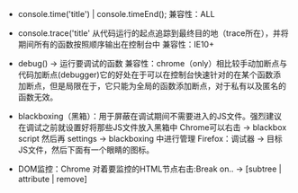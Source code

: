 * console.time('title') | console.timeEnd(); 兼容性：ALL
* console.trace('title' 从代码运行的起点追踪到最终目的地（trace所在），并将期间所有的函数按照顺序输出在控制台中 兼容性：IE10+
* debug() -> 运行要调试的函数 兼容性：chrome（only）相比较手动加断点与代码加断点(debugger)它的好处在于可以在控制台快速针对的在某个函数添加断点，但是局限在于，它只能为全局的函数添加断点，对于私有以及匿名的函数无效。

* blackboxing（黑箱）：用于屏蔽在调试期间不需要进入的JS文件。强烈建议在调试之前就设置好将那些JS文件放入黑箱中
  Chrome可以右击 -> blackbox script 然后再 settings -> blackboxing 中进行管理
  Firefox：调试器 -> 目标JS文件，然后下面有一个眼睛的图标。
* DOM监控：Chrome 对着要监控的HTML节点右击:Break on.. -> [subtree | attribute | remove]
